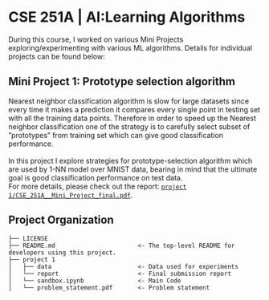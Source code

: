 CSE 251A | AI:Learning Algorithms
==============================

During this course, I worked on various Mini Projects exploring/experimenting with various ML algorithms. Details for individual projects can be found below:


## Mini Project 1: Prototype selection algorithm 
Nearest neighbor classification algorithm is slow for large datasets since every time it makes a prediction
it compares every single point in testing set with all the training data points. Therefore in order
to speed up the Nearest neighbor classification one of the strategy is to carefully select subset of
”prototypes” from training set which can give good classification performance. <br>
<br>
In this project I explore strategies for prototype-selection algorithm which are used by 1-NN model over MNIST data, bearing
in mind that the ultimate goal is good classification performance on test data. <br>
For more details, please check out the report: [<code>project 1/CSE_251A__Mini_Project_final.pdf</code>](https://github.com/Rajasvi/Mini-Projects-AI-Learning-Algorithms/blob/master/project%201/CSE_251A__Mini_Project_final.pdf).


## Project Organization

    ├── LICENSE
    ├── README.md                       <- The top-level README for developers using this project.
    ├── project 1
    │   ├── data      	  	            <- Data used for experiments
    │   └── report         		        <- Final submission report
    │   └── sandbox.ipynb               <- Main Code 
    │   └── problem_statement.pdf       <- Problem statement 

